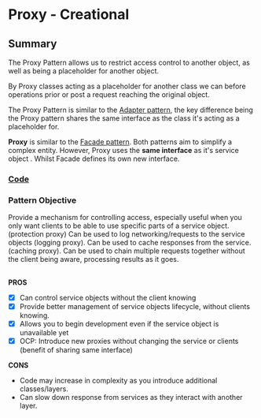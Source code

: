 
# Proxy - Creational

## Summary
The Proxy Pattern allows us to restrict access control to another object, as well as being a placeholder for another object.

By Proxy classes acting as a placeholder for another class we can before operations prior or post a request reaching the original object.  

The Proxy Pattern is similar to the [Adapter pattern](https://github.com/charlesmolyneux/DesignPatterns-Swift/blob/master/Documentation/Creational/Adapter.md), the key difference being the Proxy pattern shares the same interface as the class it's acting as a placeholder for. 

**Proxy** is similar to the [Facade pattern](https://github.com/charlesmolyneux/DesignPatterns-Swift/blob/master/Documentation/Creational/Facade.md). 
Both patterns aim to simplify a complex entity. However, Proxy uses the **same interface** as it's service object . Whilst Facade defines its own new interface. 

### [Code](https://github.com/charlesmolyneux/DesignPatterns-Swift/tree/master/Project/DesignPatterns/DesignPatterns/Structural/Proxy)

### Pattern Objective
Provide a mechanism for controlling access, especially useful when you only want clients to be able to use specific parts of a service object. (protection proxy)
Can be used to log networking/requests to the service objects (logging proxy).
Can be used to cache responses from the service. (caching proxy).
Can be used to chain multiple requests together without the client being aware, processing results as it goes.

##

**PROS**
 - [x] Can control service objects without the client knowing
 - [x] Provide better management of service objects lifecycle, without clients knowing. 
 - [x] Allows you to begin development even if the service object is unavailable yet
 - [x] OCP: Introduce new proxies without changing the service or clients (benefit of sharing same interface) 

**CONS**
- Code may increase in complexity as you introduce additional classes/layers.
- Can slow down response from services as they interact with another layer.
